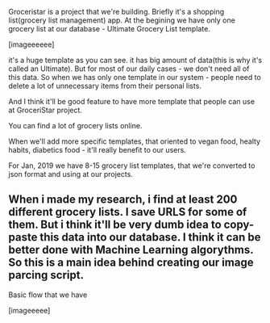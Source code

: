 Groceristar is a project that we're building. Briefly it's a shopping list(grocery list management) app.
At the begining we have only one grocery list at our database - Ultimate Grocery List template.

[imageeeeee]

it's a huge template as you can see. it has big amount of data(this is why it's called an Ultimate).
But for most of our daily cases - we don't need all of this data.
So when we has only one template in our system - people need to delete a lot of unnecessary items from their personal lists.

And I think it'll be good feature to have more template that people can use at GroceriStar project.

You can find a lot of grocery lists online.

When we'll add more specific templates, that oriented to vegan food, healty habits, diabetics food - it'll really benefit to our users.

For Jan, 2019 we have 8-15 grocery list templates, that we're converted to json format and using at our projects.

When i made my research, i find at least 200 different grocery lists. I save URLS for some of them.
But i think it'll be very dumb idea to copy-paste this data into our database. I think it can be better done with Machine Learning algorythms.
So this is a main idea behind creating our image parcing script.
----

Basic flow that we have



[imageeeee]
